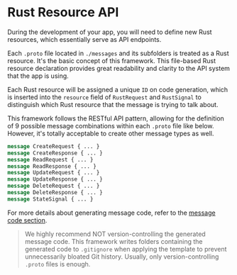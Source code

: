 # Rust Resource API

During the development of your app, you will need to define new Rust resources, which essentially serve as API endpoints.

Each `.proto` file located in `./messages` and its subfolders is treated as a Rust resource. It's the basic concept of this framework. This file-based Rust resource declaration provides great readability and clarity to the API system that the app is using.

Each Rust resource will be assigned a unique `ID` on code generation, which is inserted into the `resource` field of `RustRequest` and `RustSignal` to distinguish which Rust resource that the message is trying to talk about.

This framework follows the RESTful API pattern, allowing for the definition of 9 possible message combinations within each `.proto` file like below. However, it's totally acceptable to create other message types as well.

```proto
message CreateRequest { ... }
message CreateResponse { ... }
message ReadRequest { ... }
message ReadResponse { ... }
message UpdateRequest { ... }
message UpdateResponse { ... }
message DeleteRequest { ... }
message DeleteResponse { ... }
message StateSignal { ... }
```

For more details about generating message code, refer to the [message code section](writing-code.md#message-code-generation).

> We highly recommend NOT version-controlling the generated message code. This framework writes folders containing the generated code to `.gitignore` when applying the template to prevent unnecessarily bloated Git history. Usually, only version-controlling `.proto` files is enough.
